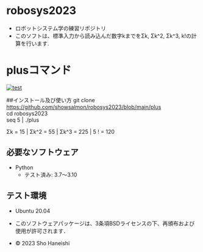 # robosys2023
* ロボットシステム学の練習リポジトリ  
* このソフトは、標準入力から読み込んだ数字kまでをΣk, Σk^2, Σk^3, k!の計算を行います.

# plusコマンド
[![test](https://github.com/showsalmon/robosys202x/actions/workflows/test.yml/badge.svg)](https://github.com/showsalmon/robosys202x/actions/workflows/test.yml)

##インストール及び使い方
git clone https://github.com/showsalmon/robosys2023/blob/main/plus  
cd robosys2023  
seq 5 | ./plus  

Σk = 15 | Σk^2 = 55 | Σk^3 = 225 | 5 ! = 120  

## 必要なソフトウェア
* Python
  * テスト済み: 3.7～3.10

## テスト環境
* Ubuntu 20.04






* このソフトウェアパッケージは、3条項BSDライセンスの下、再頒布および使用が許可されます．
* © 2023 Sho Haneishi
